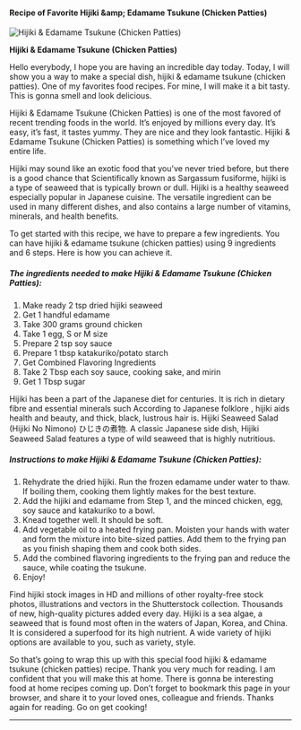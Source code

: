             

#### Recipe of Favorite Hijiki &amp;amp; Edamame Tsukune (Chicken Patties)

![Hijiki &amp; Edamame Tsukune (Chicken Patties)](https://img-global.cpcdn.com/recipes/5017221475598336/751x532cq70/hijiki-edamame-tsukune-chicken-patties-recipe-main-photo.jpg)

**Hijiki &amp; Edamame Tsukune (Chicken Patties)**

Hello everybody, I hope you are having an incredible day today. Today, I will show you a way to make a special dish, hijiki & edamame tsukune (chicken patties). One of my favorites food recipes. For mine, I will make it a bit tasty. This is gonna smell and look delicious.

Hijiki & Edamame Tsukune (Chicken Patties) is one of the most favored of recent trending foods in the world. It’s enjoyed by millions every day. It’s easy, it’s fast, it tastes yummy. They are nice and they look fantastic. Hijiki & Edamame Tsukune (Chicken Patties) is something which I’ve loved my entire life.

Hijiki may sound like an exotic food that you've never tried before, but there is a good chance that Scientifically known as Sargassum fusiforme, hijiki is a type of seaweed that is typically brown or dull. Hijiki is a healthy seaweed especially popular in Japanese cuisine. The versatile ingredient can be used in many different dishes, and also contains a large number of vitamins, minerals, and health benefits.

To get started with this recipe, we have to prepare a few ingredients. You can have hijiki & edamame tsukune (chicken patties) using 9 ingredients and 6 steps. Here is how you can achieve it.

##### The ingredients needed to make Hijiki & Edamame Tsukune (Chicken Patties):

1.  Make ready 2 tsp dried hijiki seaweed
2.  Get 1 handful edamame
3.  Take 300 grams ground chicken
4.  Take 1 egg, S or M size
5.  Prepare 2 tsp soy sauce
6.  Prepare 1 tbsp katakuriko/potato starch
7.  Get Combined Flavoring Ingredients
8.  Take 2 Tbsp each soy sauce, cooking sake, and mirin
9.  Get 1 Tbsp sugar

Hijiki has been a part of the Japanese diet for centuries. It is rich in dietary fibre and essential minerals such According to Japanese folklore , hijiki aids health and beauty, and thick, black, lustrous hair is. Hijiki Seaweed Salad (Hijiki No Nimono) ひじきの煮物. A classic Japanese side dish, Hijiki Seaweed Salad features a type of wild seaweed that is highly nutritious.

##### Instructions to make Hijiki & Edamame Tsukune (Chicken Patties):

1.  Rehydrate the dried hijiki. Run the frozen edamame under water to thaw. If boiling them, cooking them lightly makes for the best texture.
2.  Add the hijiki and edamame from Step 1, and the minced chicken, egg, soy sauce and katakuriko to a bowl.
3.  Knead together well. It should be soft.
4.  Add vegetable oil to a heated frying pan. Moisten your hands with water and form the mixture into bite-sized patties. Add them to the frying pan as you finish shaping them and cook both sides.
5.  Add the combined flavoring ingredients to the frying pan and reduce the sauce, while coating the tsukune.
6.  Enjoy!

Find hijiki stock images in HD and millions of other royalty-free stock photos, illustrations and vectors in the Shutterstock collection. Thousands of new, high-quality pictures added every day. Hijiki is a sea algae, a seaweed that is found most often in the waters of Japan, Korea, and China. It is considered a superfood for its high nutrient. A wide variety of hijiki options are available to you, such as variety, style.

So that’s going to wrap this up with this special food hijiki & edamame tsukune (chicken patties) recipe. Thank you very much for reading. I am confident that you will make this at home. There is gonna be interesting food at home recipes coming up. Don’t forget to bookmark this page in your browser, and share it to your loved ones, colleague and friends. Thanks again for reading. Go on get cooking!

* * *